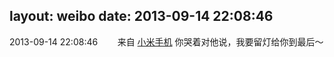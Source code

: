 layout: weibo
date: 2013-09-14 22:08:46
---
<meta name="referrer" content="no-referrer" />

2013-09-14 22:08:46  &nbsp;&nbsp;&nbsp;&nbsp;&nbsp;&nbsp; 来自 <a href="http://app.weibo.com/t/feed/22zMnn" rel="nofollow">小米手机</a>
你哭着对他说，我要留灯给你到最后～ ​​​

